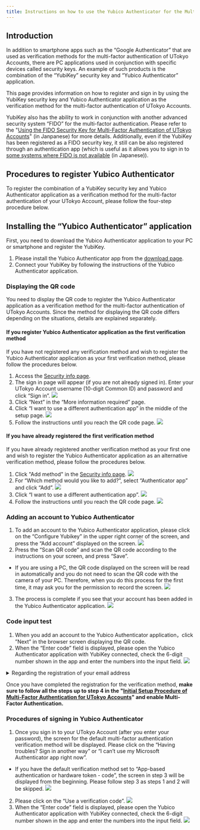 ```yaml
---
title: Instructions on how to use the Yubico Authenticator for the Multi-Factor Authentication of UTokyo Accounts
---
```


## Introduction

In addition to smartphone apps such as the “Google Authenticator” that are used as verification methods for the multi-factor authentication of UTokyo Accounts, there are PC applications used in conjunction with specific devices called security keys. An example of such products is the combination of the “YubiKey” security key and “Yubico Authenticator” application.

This page provides information on how to register and sign in by using the YubiKey security key and Yubico Authenticator application as the verification method for the multi-factor authentication of UTokyo Accounts.

YubiKey also has the ability to work in conjunction with another advanced security system “FIDO” for the multi-factor authentication. Please refer to the "[Using the FIDO Security Key for Multi-Factor Authentication of UTokyo Accounts](/utokyo_account/mfa/fido-security_key)" (in Janpanese) for more details. Additionally, even if the YubiKey has been registered as a FIDO security key, it still can be also registered through an authentication app (which is useful as it allows you to sign in to [some systems where FIDO is not available](/utokyo_account/mfa/fido-security_key#unsupported-system) (in Japanese)).

## Procedures to register Yubico Authenticator

To register the combination of a YubiKey security key and Yubico Authenticator application as a verification method for the multi-factor authentication of your UTokyo Account, please follow the four-step procedure below.

## Installing the “Yubico Authenticator” application

First, you need to download the Yubico Authenticator application to your PC or smartphone and register the YubiKey.

1. Please install the Yubico Authenticator app from the [download page](https://www.yubico.com/products/yubico-authenticator/).
2. Connect your YubiKey by following the instructions of the Yubico Authenticator application.

### Displaying the QR code

You need to display the QR code to register the Yubico Authenticator application as a verification method for the multi-factor authentication of UTokyo Accounts. Since the method for displaying the QR code differs depending on the situations, details are explained separately.

#### If you register Yubico Authenticator application as the first verification method

If you have not registered any verification method and wish to register the Yubico Authenticator application as your first verification method, please follow the procedures below.

1. Access the [Security info page](https://account.activedirectory.windowsazure.com/proofup.aspx?proofup=1&whr=utac.u-tokyo.ac.jp).
2. The sign in page will appear (if you are not already signed in). Enter your UTokyo Account username (10-digit Common ID) and password and click “Sign in”.
![](Picture1.png)
3. Click “Next” in the “More information required” page.
4. Click “I want to use a different authentication app” in the middle of the setup page.
![](other.png)
5. Follow the instructions until you reach the QR code page.
![](first_qrcode.png)

#### If you have already registered the first verification method

If you have already registered another verification method as your first one and wish to register the Yubico Authenticator application as an alternative verification method, please follow the procedures below.

1. Click "Add method" in the [Security info page](https://account.activedirectory.windowsazure.com/proofup.aspx?proofup=1&whr=utac.u-tokyo.ac.jp).
![](yubico_add_method.png)
2. For “Which method would you like to add?”, select “Authenticator app” and click “Add”.
![](yubico_select_auth_app.png)
3. Click “I want to use a different authentication app”.
![](yubico_other_auth_app.png) 
4. Follow the instructions until you reach the QR code page.
![](yubico_show_qr.png)

### Adding an account to Yubico Authenticator

1. To add an account to the Yubico Authenticator application, please click on the “Configure Yubikey” in the upper right corner of the screen, and press the “Add account” displayed on the screen.
![](yubico_add_account.png)
2. Press the “Scan QR code” and scan the QR code according to the instructions on your screen, and press “Save”. <br>
* If you are using a PC, the QR code displayed on the screen will be read in automatically and you do not need to scan the QR code with the camera of your PC. Therefore, when you do this process for the first time, it may ask you for the permission to record the screen.
![](yubico_scan_qr.png)
3. The process is complete if you see that your account has been added in the Yubico Authenticator application.
![](yubico_account_list.png)

### Code input test

1. When you add an account to the Yubico Authenticator application，click ”Next” in the browser screen displaying the QR code.
2. When the “Enter code” field is displayed, please open the Yubico Authenticator application with YubiKey connected, check the 6-digit number shown in the app and enter the numbers into the input field.
![](yubico_test_enter_code.png)

<details><summary>Regarding the registration of your email address</summary>If you register Yubico Authenticator application as the first verification method, you will be prompted to enter your email address after completing the code input test. Please enter an email address OTHER THAN your ECCS Cloud Email if possible, and click “Next”. Enter the 6-digit code sent to your email address, and click “Next”.  <img src="first_email.png"></details>

Once you have completed the registration for the verification method, **make sure to follow all the steps up to step 4 in the "[Initial Setup Procedure of Multi-Factor Authentication for UTokyo Accounts](initial)" and enable Multi-Factor Authentication.**

### Procedures of signing in Yubico Authenticator

1. Once you sign in to your UTokyo Account (after you enter your password), the screen for the default multi-factor authentication verification method will be displayed. Please click on the “Having troubles? Sign in another way” or “I can’t use my Microsoft Authenticator app right now”. <br>
* If you have the default verification method set to “App-based authentication or hardware token - code”, the screen in step 3 will be displayed from the beginning. Please follow step 3 as steps 1 and 2 will be skipped.
![](signin_screen_msauth.png)
2. Please click on the “Use a verification code”.
![](yubico_signin_select_totp.png)
3. When the “Enter code” field is displayed, please open the Yubico Authenticator application with YubiKey connected, check the 6-digit number shown in the app and enter the numbers into the input field.
![](yubico_signin_code_totp.png)
